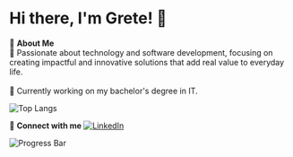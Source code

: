 # Hi there, I'm Grete! 👋

🌟 **About Me**  
🚀 Passionate about technology and software development, focusing on creating impactful and innovative solutions that add real value to everyday life.<br><br>
🔭 Currently working on my bachelor's degree in IT.


![Top Langs](https://github-readme-stats.vercel.app/api/top-langs/?username=gretehalvorsen&layout=compact&theme=radical)


🔗 **Connect with me**
[![LinkedIn](https://img.shields.io/badge/-LinkedIn-blue?style=flat-square&logo=Linkedin&logoColor=white)](https://www.linkedin.com/in/grete-halvorsen/)



![Progress Bar](https://img.shields.io/badge/Speed-200cc-red?style=flat-square&logo=mariokart)


